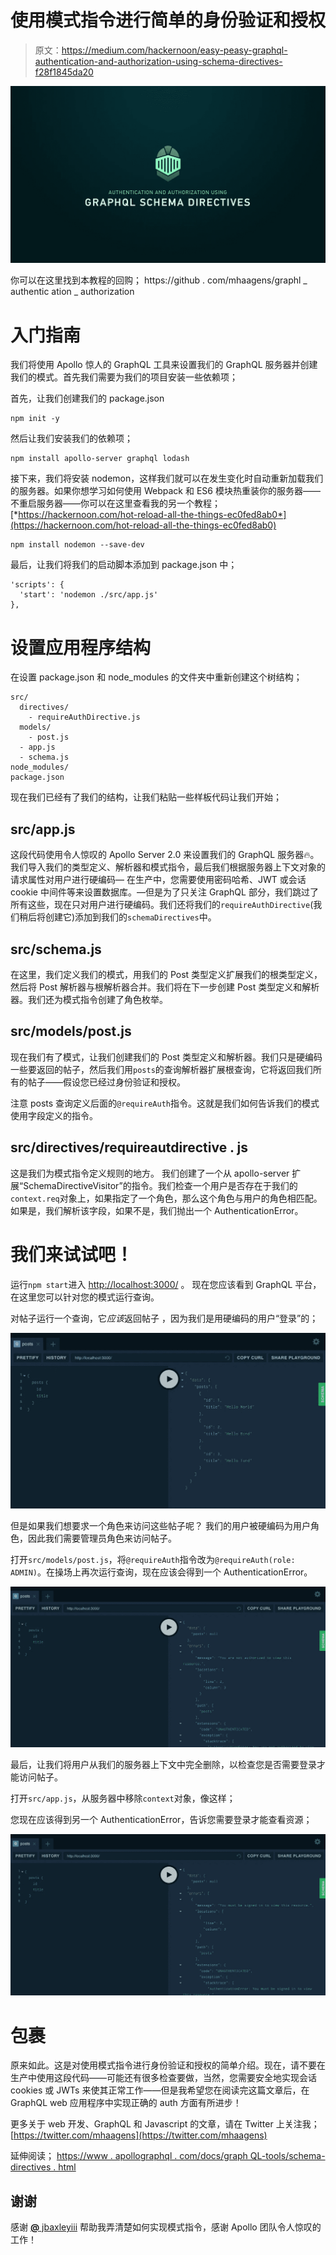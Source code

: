 # 使用模式指令进行简单的身份验证和授权

> 原文：<https://medium.com/hackernoon/easy-peasy-graphql-authentication-and-authorization-using-schema-directives-f28f1845da20>

![](img/6dadb0f91e36e0a2635b1b18d295a393.png)

你可以在这里找到本教程的回购；
https://github . com/mhaagens/graphl _ authentic ation _ authorization

# 入门指南

我们将使用 Apollo 惊人的 GraphQL 工具来设置我们的 GraphQL 服务器并创建我们的模式。首先我们需要为我们的项目安装一些依赖项；

首先，让我们创建我们的 package.json

```
npm init -y
```

然后让我们安装我们的依赖项；

```
npm install apollo-server graphql lodash
```

接下来，我们将安装 nodemon，这样我们就可以在发生变化时自动重新加载我们的服务器。如果你想学习如何使用 Webpack 和 ES6 模块热重装你的服务器——不重启服务器——你可以在这里查看我的另一个教程；[*https://hackernoon.com/hot-reload-all-the-things-ec0fed8ab0*](https://hackernoon.com/hot-reload-all-the-things-ec0fed8ab0)

```
npm install nodemon --save-dev
```

最后，让我们将我们的启动脚本添加到 package.json 中；

```
'scripts': {
  'start': 'nodemon ./src/app.js'
},
```

# 设置应用程序结构

在设置 package.json 和 node_modules 的文件夹中重新创建这个树结构；

```
src/ 
  directives/ 
    - requireAuthDirective.js
  models/ 
    - post.js
  - app.js
  - schema.js 
node_modules/
package.json
```

现在我们已经有了我们的结构，让我们粘贴一些样板代码让我们开始；

## src/app.js

这段代码使用令人惊叹的 Apollo Server 2.0 来设置我们的 GraphQL 服务器🔥。
我们导入我们的类型定义、解析器和模式指令，最后我们根据服务器上下文对象的请求属性对用户进行硬编码—
在生产中，您需要使用密码哈希、JWT 或会话 cookie 中间件等来设置数据库。—但是为了只关注 GraphQL 部分，我们跳过了所有这些，现在只对用户进行硬编码。我们还将我们的`requireAuthDirective`(我们稍后将创建它)添加到我们的`schemaDirectives`中。

## src/schema.js

在这里，我们定义我们的模式，用我们的 Post 类型定义扩展我们的根类型定义，然后将 Post 解析器与根解析器合并。我们将在下一步创建 Post 类型定义和解析器。我们还为模式指令创建了角色枚举。

## src/models/post.js

现在我们有了模式，让我们创建我们的 Post 类型定义和解析器。我们只是硬编码一些要返回的帖子，然后我们用`posts`的查询解析器扩展根查询，它将返回我们所有的帖子——假设您已经过身份验证和授权。

注意 posts 查询定义后面的`@requireAuth`指令。这就是我们如何告诉我们的模式使用字段定义的指令。

## src/directives/requireautdirective . js

这是我们为模式指令定义规则的地方。
我们创建了一个从 apollo-server 扩展“SchemaDirectiveVisitor”的指令。我们检查一个用户是否存在于我们的`context.req`对象上，如果指定了一个角色，那么这个角色与用户的角色相匹配。如果是，我们解析该字段，如果不是，我们抛出一个 AuthenticationError。

# 我们来试试吧！

运行`npm start`进入 [http://localhost:3000/](http://localhost:3000/) 。
现在您应该看到 GraphQL 平台，在这里您可以针对您的模式运行查询。

对帖子运行一个查询，它*应该*返回帖子
，因为我们是用硬编码的用户“登录”的；

![](img/1e0d6d4f525225ee29da9eb4bfaca397.png)

但是如果我们想要求一个角色来访问这些帖子呢？
我们的用户被硬编码为用户角色，因此我们需要管理员角色来访问帖子。

打开`src/models/post.js`，将`@requireAuth`指令改为`@requireAuth(role: ADMIN)`。在操场上再次运行查询，现在应该会得到一个 AuthenticationError。

![](img/3c37f5c56d509714e38a60b8b52b87c2.png)

最后，让我们将用户从我们的服务器上下文中完全删除，以检查您是否需要登录才能访问帖子。

打开`src/app.js`，从服务器中移除`context`对象，像这样；

您现在应该得到另一个 AuthenticationError，告诉您需要登录才能查看资源；

![](img/5553324757e2e07653c5eaabc53c1daf.png)

# 包裹

原来如此。这是对使用模式指令进行身份验证和授权的简单介绍。现在，请不要在生产中使用这段代码——可能还有很多检查要做，当然，您需要安全地实现会话 cookies 或 JWTs 来使其正常工作——但是我希望您在阅读完这篇文章后，在 GraphQL web 应用程序中实现正确的 auth 方面有所进步！

更多关于 web 开发、GraphQL 和 Javascript 的文章，请在 Twitter 上关注我；
[https://twitter.com/mhaagens](https://twitter.com/mhaagens)

延伸阅读；
[https://www . apollographql . com/docs/graph QL-tools/schema-directives . html](https://www.apollographql.com/docs/graphql-tools/schema-directives.html)

## 谢谢

感谢 [**@** jbaxleyiii](https://twitter.com/jbaxleyiii) 帮助我弄清楚如何实现模式指令，感谢 Apollo 团队令人惊叹的工作！